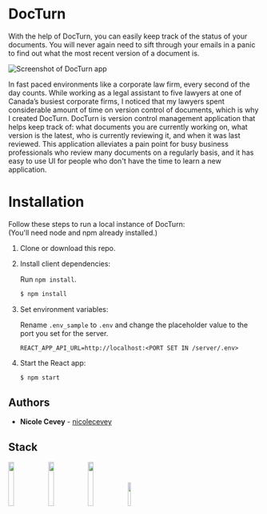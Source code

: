 # DocTurn

With the help of DocTurn, you can easily keep track of the status of your documents. You will never again need to sift through your emails in a panic to find out what the most recent version of a document is.

![Screenshot of DocTurn app](/.demo/Sizzy-iPad-Pro-11.png)

In fast paced environments like a corporate law firm, every second of the day counts. While working as a legal assistant to five lawyers at one of Canada’s busiest corporate firms, I noticed that my lawyers spent considerable amount of time on version control of documents, which is why I created DocTurn. DocTurn is version control management application that helps keep track of: what documents you are currently working on, what version is the latest, who is currently reviewing it, and when it was last reviewed. This application alleviates a pain point for busy business professionals who review many documents on a regularly basis, and it has easy to use UI for people who don't have the time to learn a new application.

# Installation

Follow these steps to run a local instance of DocTurn:  
(You'll need node and npm already installed.)

1. Clone or download this repo.

2. Install client dependencies:  
   
   Run `npm install`.
   ```bash    
   $ npm install
   ```
3. Set environment variables:  
   
   Rename `.env_sample` to `.env` and change the placeholder value to the port you set for the server.
   ```shell
   REACT_APP_API_URL=http://localhost:<PORT SET IN /server/.env>
   ```
4. Start the React app:
    ```bash
    $ npm start
    ```
    
## Authors

- **Nicole Cevey** - [nicolecevey](https://github.com/nicolecevey)

## Stack

<img src="https://upload.wikimedia.org/wikipedia/commons/thumb/a/a7/React-icon.svg/2300px-React-icon.svg.png" width="15%"/> <img src="https://user-images.githubusercontent.com/23199980/116828363-3ccfc880-ab6c-11eb-8389-6b2dac4a849c.png" width="15%"/> <img src="https://upload.wikimedia.org/wikipedia/commons/thumb/9/96/Sass_Logo_Color.svg/2560px-Sass_Logo_Color.svg.png" width="15%"/> <img src="https://seeklogo.com/images/F/firebase-logo-402F407EE0-seeklogo.com.png" width="11%"/>
